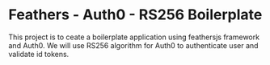 # Feathers - Auth0 - RS256 Boilerplate

This project is to ceate a boilerplate application using feathersjs framework and Auth0. We will use RS256 algorithm for Auth0 to authenticate user and validate id tokens.

